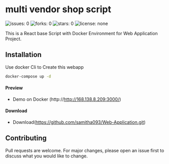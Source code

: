 # multi vendor shop script
![issues: 0](https://img.shields.io/github/issues/samitha093/Web-Application)
![forks: 0](https://img.shields.io/github/forks/samitha093/Web-Application)
![stars: 0](https://img.shields.io/github/stars/samitha093/Web-Application)
![license: none](https://img.shields.io/github/license/samitha093/Web-Application)

This is a React base Script with Docker Environment for Web Application Project.

## Installation

Use docker Cli to Create this webapp 

```sh
docker-compose up -d
```
#### Preview

 - Demo on Docker (http://http://168.138.8.209:3000/)

#### Download

 - Download(https://github.com/samitha093/Web-Application.git)

## Contributing
Pull requests are welcome. For major changes, please open an issue first to discuss what you would like to change.
